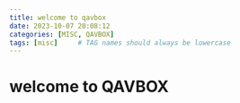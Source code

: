 ```yaml
---
title: welcome to qavbox
date: 2023-10-07 20:08:12
categories: [MISC, QAVBOX]
tags: [misc]     # TAG names should always be lowercase
---
```


# welcome to QAVBOX
